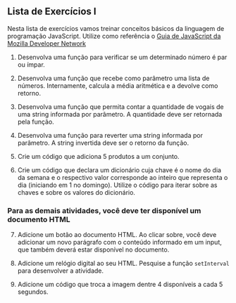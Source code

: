 
## Lista de Exercícios I

Nesta lista de exercícios vamos treinar conceitos básicos da linguagem de programação JavaScript. Utilize como referência o [Guia de JavaScript da  Mozilla Developer Network](https://developer.mozilla.org/en-US/docs/Web/JavaScript/Guide/Introduction)

1. Desenvolva uma função para verificar se um determinado número é par ou ímpar.
  
2. Desenvolva uma função que recebe como parâmetro uma lista de números. Internamente, calcula a média aritmética e a devolve como retorno.

3. Desenvolva uma função que permita contar a quantidade de vogais de uma string informada por parâmetro. A quantidade deve ser retornada pela função.
   
4. Desenvolva uma função para reverter uma string informada por parâmetro. A string invertida deve ser o retorno da função.

5. Crie um código que adiciona 5 produtos a um conjunto.

6. Crie um código que declara um dicionário cuja chave é o nome do dia da semana e o respectivo valor corresponde ao inteiro que representa o dia (iniciando em 1 no domingo). Utilize o código para iterar sobre as chaves e sobre os valores do dicionário.
   
### Para as demais atividades, você deve ter disponível um documento HTML

7. Adicione um botão ao documento HTML. Ao clicar sobre, você deve adicionar um novo parágrafo com o conteúdo informado em um input, que também deverá estar disponível no documento.

8. Adicione um relógio digital ao seu HTML. Pesquise a função `setInterval` para desenvolver a atividade.

9. Adicione um código que troca a imagem dentre 4 disponíveis a cada 5 segundos.